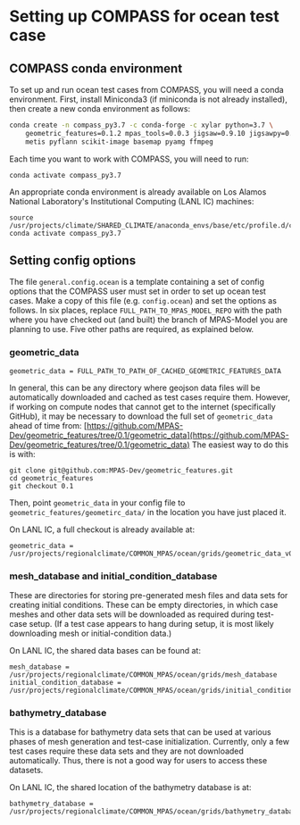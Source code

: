 # Setting up COMPASS for ocean test case

## COMPASS conda environment

To set up and run ocean test cases from COMPASS, you will need a conda
environment.  First, install Miniconda3 (if miniconda is not already
installed), then create a new conda environment as follows:
``` bash
conda create -n compass_py3.7 -c conda-forge -c xylar python=3.7 \
    geometric_features=0.1.2 mpas_tools=0.0.3 jigsaw=0.9.10 jigsawpy=0.0.2 \
    metis pyflann scikit-image basemap pyamg ffmpeg
```
Each time you want to work with COMPASS, you will need to run:
```
conda activate compass_py3.7
```

An appropriate conda environment is already available on Los Alamos National
Laboratory's Institutional Computing (LANL IC) machines:
```
source /usr/projects/climate/SHARED_CLIMATE/anaconda_envs/base/etc/profile.d/conda.sh
conda activate compass_py3.7
```

## Setting config options

The file `general.config.ocean` is a template containing a set of config
options that the COMPASS user must set in order to set up ocean test cases.
Make a copy of this file (e.g. `config.ocean`) and set the options as follows.
In six places, replace `FULL_PATH_TO_MPAS_MODEL_REPO` with the path where you
have checked out (and built) the branch of MPAS-Model you are planning to use.
Five other paths are required, as explained below.

### geometric_data

```
geometric_data = FULL_PATH_TO_PATH_OF_CACHED_GEOMETRIC_FEATURES_DATA
```
In general, this can be any directory where geojson data files will be
automatically downloaded and cached as test cases require them.  However, if
working on compute nodes that cannot get to the internet (specifically GitHub),
it may be necessary to download the full set of `geometric_data` ahead of time
from:
[https://github.com/MPAS-Dev/geometric_features/tree/0.1/geometric_data](https://github.com/MPAS-Dev/geometric_features/tree/0.1/geometric_data)
The easiest way to do this is with:
```
git clone git@github.com:MPAS-Dev/geometric_features.git
cd geometric_features
git checkout 0.1
```
Then, point `geometric_data` in your config file to
`geometric_features/geometirc_data/` in the location you have just placed it.

On LANL IC, a full checkout is already available at:
```
geometric_data = /usr/projects/regionalclimate/COMMON_MPAS/ocean/grids/geometric_data_v0.1
```

### mesh_database and initial_condition_database

These are directories for storing pre-generated mesh files and data sets for
creating initial conditions. These can be empty directories, in which case
meshes and other data sets will be downloaded as required during test-case
setup.  (If a test case appears to hang during setup, it is most likely
downloading mesh or initial-condition data.)

On LANL IC, the shared data bases can be found at:
```
mesh_database = /usr/projects/regionalclimate/COMMON_MPAS/ocean/grids/mesh_database
initial_condition_database = /usr/projects/regionalclimate/COMMON_MPAS/ocean/grids/initial_condition_database
```

### bathymetry_database

This is a database for bathymetry data sets that can be used at various phases
of mesh generation and test-case initialization.  Currently, only a few test
cases require these data sets and they are not downloaded automatically.  Thus,
there is not a good way for users to access these datasets.

On LANL IC, the shared location of the bathymetry database is at:
```
bathymetry_database = /usr/projects/regionalclimate/COMMON_MPAS/ocean/grids/bathymetry_database
```

